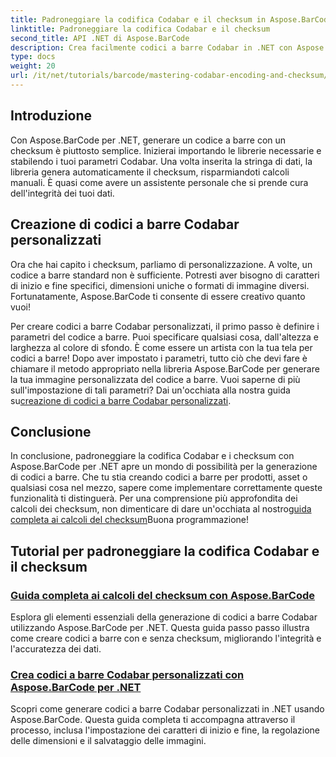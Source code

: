 ```yaml
---
title: Padroneggiare la codifica Codabar e il checksum in Aspose.BarCode
linktitle: Padroneggiare la codifica Codabar e il checksum
second_title: API .NET di Aspose.BarCode
description: Crea facilmente codici a barre Codabar in .NET con Aspose.BarCode. Esplora i tutorial sui calcoli di checksum e sulla generazione di codici a barre personalizzati.
type: docs
weight: 20
url: /it/net/tutorials/barcode/mastering-codabar-encoding-and-checksum/
---
```

## Introduzione

Con Aspose.BarCode per .NET, generare un codice a barre con un checksum è piuttosto semplice. Inizierai importando le librerie necessarie e stabilendo i tuoi parametri Codabar. Una volta inserita la stringa di dati, la libreria genera automaticamente il checksum, risparmiandoti calcoli manuali. È quasi come avere un assistente personale che si prende cura dell'integrità dei tuoi dati.

## Creazione di codici a barre Codabar personalizzati

Ora che hai capito i checksum, parliamo di personalizzazione. A volte, un codice a barre standard non è sufficiente. Potresti aver bisogno di caratteri di inizio e fine specifici, dimensioni uniche o formati di immagine diversi. Fortunatamente, Aspose.BarCode ti consente di essere creativo quanto vuoi!

 Per creare codici a barre Codabar personalizzati, il primo passo è definire i parametri del codice a barre. Puoi specificare qualsiasi cosa, dall'altezza e larghezza al colore di sfondo. È come essere un artista con la tua tela per codici a barre! Dopo aver impostato i parametri, tutto ciò che devi fare è chiamare il metodo appropriato nella libreria Aspose.BarCode per generare la tua immagine personalizzata del codice a barre. Vuoi saperne di più sull'impostazione di tali parametri? Dai un'occhiata alla nostra guida su[creazione di codici a barre Codabar personalizzati](./custom-codabar-barcodes/).

## Conclusione

In conclusione, padroneggiare la codifica Codabar e i checksum con Aspose.BarCode per .NET apre un mondo di possibilità per la generazione di codici a barre. Che tu stia creando codici a barre per prodotti, asset o qualsiasi cosa nel mezzo, sapere come implementare correttamente queste funzionalità ti distinguerà. Per una comprensione più approfondita dei calcoli dei checksum, non dimenticare di dare un'occhiata al nostro[guida completa ai calcoli del checksum](./guide-to-checksum-calculation/)Buona programmazione!


## Tutorial per padroneggiare la codifica Codabar e il checksum
### [Guida completa ai calcoli del checksum con Aspose.BarCode](./guide-to-checksum-calculation/)
Esplora gli elementi essenziali della generazione di codici a barre Codabar utilizzando Aspose.BarCode per .NET. Questa guida passo passo illustra come creare codici a barre con e senza checksum, migliorando l'integrità e l'accuratezza dei dati.
### [Crea codici a barre Codabar personalizzati con Aspose.BarCode per .NET](./custom-codabar-barcodes/)
Scopri come generare codici a barre Codabar personalizzati in .NET usando Aspose.BarCode. Questa guida completa ti accompagna attraverso il processo, inclusa l'impostazione dei caratteri di inizio e fine, la regolazione delle dimensioni e il salvataggio delle immagini.